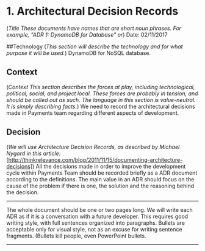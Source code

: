 # 1. Architectural Decision Records
(*Title These documents have names that are short noun phrases. For example, "ADR 1: DynamoDB for Database" or*)
Date: 02/11/2017

##Technology
(*This section will describe the technology and for what purpose it will be used.*)
DynamoDB for NoSQL database.

## Context
(*Context This section describes the forces at play, including technological, political, social, and project local. 
These forces are probably in tension, and should be called out as such. The language in this section is value-neutral. 
It is simply describing facts.*)
We need to record the architectural decisions made in Payments team regarding different aspects of development.

## Decision
(*We will use Architecture Decision Records, as described by Michael Nygard in this article:* [http://thinkrelevance.com/blog/2011/11/15/documenting-architecture-decisions])
All the decisions made in order to improve the development cycle within Payments Team should be recorded briefly as a ADR document according to the definitions. 
The main value in an ADR should focus on the cause of the problem if there is one, the solution and the reasoning behind the decision.

***
The whole document should be one or two pages long. We will write each ADR as if it is a conversation with a future developer. 
This requires good writing style, with full sentences organized into paragraphs. 
Bullets are acceptable only for visual style, not as an excuse for writing sentence fragments. (Bullets kill people, even PowerPoint bullets.
***
